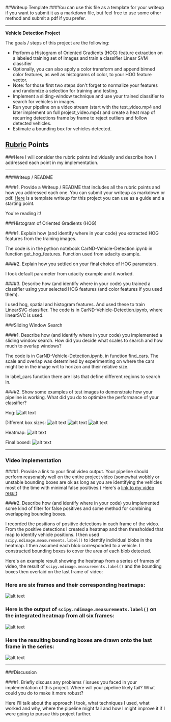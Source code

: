 ##Writeup Template
###You can use this file as a template for your writeup if you want to submit it as a markdown file, but feel free to use some other method and submit a pdf if you prefer.

---

**Vehicle Detection Project**

The goals / steps of this project are the following:

* Perform a Histogram of Oriented Gradients (HOG) feature extraction on a labeled training set of images and train a classifier Linear SVM classifier
* Optionally, you can also apply a color transform and append binned color features, as well as histograms of color, to your HOG feature vector. 
* Note: for those first two steps don't forget to normalize your features and randomize a selection for training and testing.
* Implement a sliding-window technique and use your trained classifier to search for vehicles in images.
* Run your pipeline on a video stream (start with the test_video.mp4 and later implement on full project_video.mp4) and create a heat map of recurring detections frame by frame to reject outliers and follow detected vehicles.
* Estimate a bounding box for vehicles detected.

[//]: # (Image References)
[image1]: ./output_images/hog.png
[image2]: ./output_images/boxes1.png
[image3]: ./output_images/boxes2.png
[image4]: ./output_images/boxes3.png
[image5]: ./output_images/heatmap.png
[image6]: ./output_images/finalboxed.png
[image7]: ./output_images/
[video1]: ./labeledcarsfull_video.mp4

## [Rubric](https://review.udacity.com/#!/rubrics/513/view) Points
###Here I will consider the rubric points individually and describe how I addressed each point in my implementation.  

---
###Writeup / README

####1. Provide a Writeup / README that includes all the rubric points and how you addressed each one.  You can submit your writeup as markdown or pdf.  [Here](https://github.com/udacity/CarND-Vehicle-Detection/blob/master/writeup_template.md) is a template writeup for this project you can use as a guide and a starting point.  

You're reading it!

###Histogram of Oriented Gradients (HOG)

####1. Explain how (and identify where in your code) you extracted HOG features from the training images.

The code is in the python notebook CarND-Vehicle-Detection.ipynb in function get_hog_features. Function used from udacity example.

####2. Explain how you settled on your final choice of HOG parameters.

I took default parameter from udacity example and it worked.

####3. Describe how (and identify where in your code) you trained a classifier using your selected HOG features (and color features if you used them).

I used hog, spatial and histogram features. And used these to train LinearSVC classifier. The code is in CarND-Vehicle-Detection.ipynb, where linearSVC is used.

###Sliding Window Search

####1. Describe how (and identify where in your code) you implemented a sliding window search.  How did you decide what scales to search and how much to overlap windows?

The code is in CarND-Vehicle-Detection.ipynb, in function find_cars. The scale and overlap was determined by experimenting on where the cars might be in the image wrt to horizon and their relative size.

In label_cars function there are lists that define different regions to search in.

####2. Show some examples of test images to demonstrate how your pipeline is working.  What did you do to optimize the performance of your classifier?

Hog:
![alt text][image1]

Different box sizes:
![alt text][image2]
![alt text][image3]
![alt text][image4]

Heatmap:
![alt text][image5]

Final boxed:
![alt text][image6]

---

### Video Implementation

####1. Provide a link to your final video output.  Your pipeline should perform reasonably well on the entire project video (somewhat wobbly or unstable bounding boxes are ok as long as you are identifying the vehicles most of the time with minimal false positives.)
Here's a [link to my video result](./project_video.mp4)


####2. Describe how (and identify where in your code) you implemented some kind of filter for false positives and some method for combining overlapping bounding boxes.

I recorded the positions of positive detections in each frame of the video.  From the positive detections I created a heatmap and then thresholded that map to identify vehicle positions.  I then used `scipy.ndimage.measurements.label()` to identify individual blobs in the heatmap.  I then assumed each blob corresponded to a vehicle.  I constructed bounding boxes to cover the area of each blob detected.  

Here's an example result showing the heatmap from a series of frames of video, the result of `scipy.ndimage.measurements.label()` and the bounding boxes then overlaid on the last frame of video:

### Here are six frames and their corresponding heatmaps:

![alt text][image5]

### Here is the output of `scipy.ndimage.measurements.label()` on the integrated heatmap from all six frames:
![alt text][image6]

### Here the resulting bounding boxes are drawn onto the last frame in the series:
![alt text][image7]



---

###Discussion

####1. Briefly discuss any problems / issues you faced in your implementation of this project.  Where will your pipeline likely fail?  What could you do to make it more robust?

Here I'll talk about the approach I took, what techniques I used, what worked and why, where the pipeline might fail and how I might improve it if I were going to pursue this project further.  


